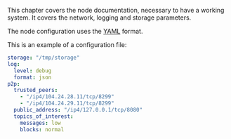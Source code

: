 This chapter covers the node documentation, necessary to have a working system. It covers
the network, logging and storage parameters.

The node configuration uses the [YAML](https://en.wikipedia.org/wiki/YAML) format.

This is an example of a configuration file:

```YAML
storage: "/tmp/storage"
log:
  level: debug
  format: json
p2p:
  trusted_peers:
    - "/ip4/104.24.28.11/tcp/8299"
    - "/ip4/104.24.29.11/tcp/8299"
  public_address: "/ip4/127.0.0.1/tcp/8080"
  topics_of_interest:
    messages: low
    blocks: normal
```
